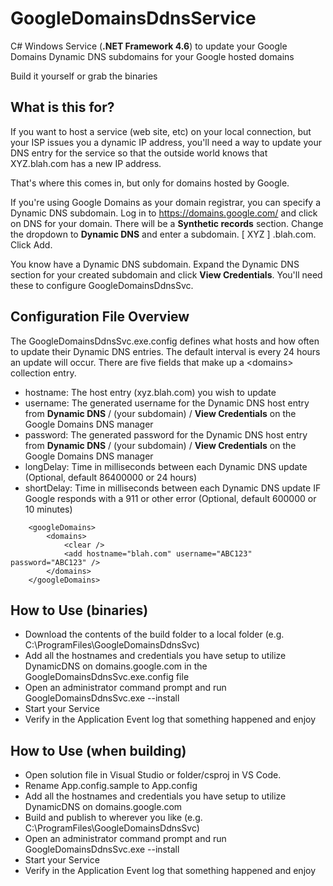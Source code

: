 # GoogleDomainsDdnsService
C# Windows Service (**.NET Framework 4.6**) to update your Google Domains Dynamic DNS subdomains for your Google hosted domains

Build it yourself or grab the binaries

## What is this for?

If you want to host a service (web site, etc) on your local connection, but your ISP issues you a dynamic IP address, you'll need
a way to update your DNS entry for the service so that the outside world knows that XYZ.blah.com has a new IP address. 

That's where this comes in, but only for domains hosted by Google.

If you're using Google Domains as your domain registrar, you can specify a Dynamic DNS subdomain. Log in to <https://domains.google.com/>
and click on DNS for your domain. There will be a **Synthetic records** section. Change the dropdown to **Dynamic DNS** and enter a 
subdomain. [ XYZ ] .blah.com. Click Add.

You know have a Dynamic DNS subdomain. Expand the Dynamic DNS section for your created subdomain and click **View Credentials**. 
You'll need these to configure GoogleDomainsDdnsSvc.

## Configuration File Overview
The GoogleDomainsDdnsSvc.exe.config defines what hosts and how often to update their Dynamic DNS entries. 
The default interval is every 24 hours an update will occur. There are five fields that make up a &lt;domains&gt; collection entry.

* hostname: The host entry (xyz.blah.com) you wish to update
* username: The generated username for the Dynamic DNS host entry from **Dynamic DNS** / (your subdomain) / **View Credentials** on the Google Domains DNS manager
* password: The generated password for the Dynamic DNS host entry from **Dynamic DNS** / (your subdomain) / **View Credentials** on the Google Domains DNS manager
* longDelay: Time in milliseconds between each Dynamic DNS update (Optional, default 86400000 or 24 hours)
* shortDelay: Time in milliseconds between each Dynamic DNS update IF Google responds with a 911 or other error (Optional, default 600000 or 10 minutes)

```
    <googleDomains>
        <domains>
            <clear />
            <add hostname="blah.com" username="ABC123" password="ABC123" />
        </domains>
    </googleDomains>
```

## How to Use (binaries)

* Download the contents of the build folder to a local folder (e.g. C:\ProgramFiles\GoogleDomainsDdnsSvc\)
* Add all the hostnames and credentials you have setup to utilize DynamicDNS on domains.google.com in the GoogleDomainsDdnsSvc.exe.config file
* Open an administrator command prompt and run GoogleDomainsDdnsSvc.exe --install
* Start your Service
* Verify in the Application Event log that something happened and enjoy

## How to Use (when building)

* Open solution file in Visual Studio or folder/csproj in VS Code.
* Rename App.config.sample to App.config
* Add all the hostnames and credentials you have setup to utilize DynamicDNS on domains.google.com
* Build and publish to wherever you like (e.g. C:\ProgramFiles\GoogleDomainsDdnsSvc\)
* Open an administrator command prompt and run GoogleDomainsDdnsSvc.exe --install
* Start your Service
* Verify in the Application Event log that something happened and enjoy